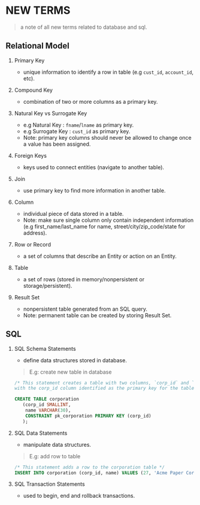# NEW TERMS
   > a note of all new terms related to database and sql.

## Relational Model
   1. Primary Key
      - unique information to identify a row in table (e.g `cust_id`, `account_id`, etc).

   2. Compound Key
      - combination of two or more columns as a primary key.

   3. Natural Key vs Surrogate Key
      - e.g Natural Key : `fname`/`lname` as primary key.
      - e.g Surrogate Key : `cust_id` as primary key.
      - Note: primary key columns should never be allowed to change once a value has been assigned.

   4. Foreign Keys
      - keys used to connect entities (navigate to another table).

   5. Join
      - use primary key to find more information in another table.

   6. Column
      - individual piece of data stored in a table.
      - Note: make sure single column only contain independent information (e.g first_name/last_name for name, street/city/zip_code/state for address).

   7. Row or Record
      - a set of columns that describe an Entity or action on an Entity.

   8. Table
      - a set of rows (stored in memory/nonpersistent or storage/persistent).

   9. Result Set
      - nonpersistent table generated from an SQL query.
      - Note: permanent table can be created by storing Result Set.


## SQL
   1. SQL Schema Statements
      - define data structures stored in database.
      > E.g: create new table in database
      ```sql
      /* This statement creates a table with two columns, `corp_id` and `name`,
      with the corp_id column identified as the primary key for the table. */

      CREATE TABLE corporation
         (corp_id SMALLINT,
          name VARCHAR(30),
          CONSTRAINT pk_corporation PRIMARY KEY (corp_id)
         );
      ```

   2. SQL Data Statements
      - manipulate data structures.
      > E.g: add row to table
      ```sql
      /* This statement adds a row to the corporation table */
      INSERT INTO corporation (corp_id, name) VALUES (27, 'Acme Paper Corporation');
      ```

   3. SQL Transaction Statements
      - used to begin, end and rollback transactions.




